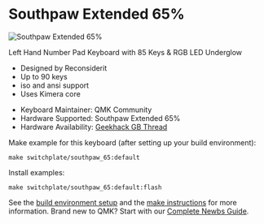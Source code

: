 # Southpaw Extended 65%

![Southpaw Extended 65%](https://i.imgur.com/9HSWmml.jpg)

Left Hand Number Pad Keyboard with 85 Keys & RGB LED Underglow
- Designed by Reconsiderit
- Up to 90 keys
- iso and ansi support
- Uses Kimera core

* Keyboard Maintainer: QMK Community
* Hardware Supported: Southpaw Extended 65%
* Hardware Availability: [Geekhack GB Thread](https://geekhack.org/index.php?topic=92344.0)

Make example for this keyboard (after setting up your build environment):

    make switchplate/southpaw_65:default

Install examples:

    make switchplate/southpaw_65:default:flash

See the [build environment setup](https://docs.qmk.fm/#/getting_started_build_tools) and the [make instructions](https://docs.qmk.fm/#/getting_started_make_guide) for more information. Brand new to QMK? Start with our [Complete Newbs Guide](https://docs.qmk.fm/#/newbs).
